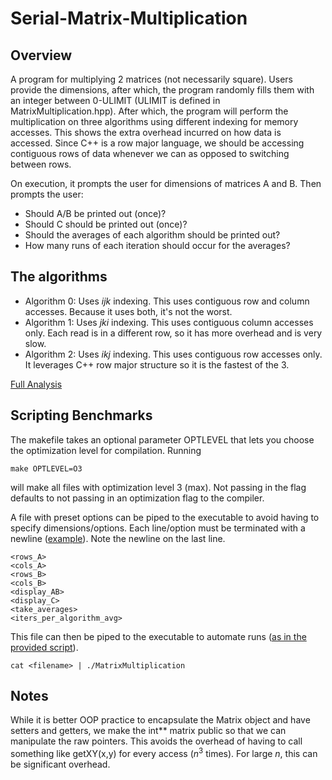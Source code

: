 # Serial-Matrix-Multiplication

## Overview
A program for multiplying 2 matrices (not necessarily square). Users provide the dimensions, after which, the program randomly fills them with an integer between 0-ULIMIT (ULIMIT is defined in MatrixMultiplication.hpp). After which, the program will perform the multiplication on three algorithms using different indexing for memory accesses. This shows the extra overhead incurred on how data is accessed. Since C++ is a row major language, we should be accessing contiguous rows of data whenever we can as opposed to switching between rows.

On execution, it prompts the user for dimensions of matrices A and B. Then prompts the user: 
- Should A/B be printed out (once)?
- Should C should be printed out (once)? 
- Should the averages of each algorithm should be printed out? 
- How many runs of each iteration should occur for the averages?

## The algorithms
- Algorithm 0: Uses *ijk* indexing. This uses contiguous row and column accesses. Because it uses both, it's not the worst.
- Algorithm 1: Uses *jki* indexing. This uses contiguous column accesses only. Each read is in a different row, so it has more overhead and is very slow. 
- Algorithm 2: Uses *ikj* indexing. This uses contiguous row accesses only. It leverages C++ row major structure so it is the fastest of the 3.

[Full Analysis](./Serial_Matrix_Multiplication_Report.pdf)

## Scripting Benchmarks
The makefile takes an optional parameter OPTLEVEL that lets you choose the optimization level for compilation. Running 
```
make OPTLEVEL=O3
```
will make all files with optimization level 3 (max). Not passing in the flag defaults to not passing in an optimization flag to the compiler.

A file with preset options can be piped to the executable to avoid having to specify dimensions/options. Each line/option must be terminated with a newline ([example](./src/run_config.txt)). Note the newline on the last line.

```
<rows_A>
<cols_A>
<rows_B>
<cols_B>
<display_AB>
<display_C>
<take_averages>
<iters_per_algorithm_avg>

```

This file can then be piped to the executable to automate runs ([as in the provided script](src/run_script.sh)).

```
cat <filename> | ./MatrixMultiplication
```

## Notes
While it is better OOP practice to encapsulate the Matrix object and have setters and getters, we make the int** matrix public so that we can manipulate the raw pointers. This avoids the overhead of having to call something like getXY(x,y) for every access (*n*<sup>3</sup> times). For large *n*, this can be significant overhead.
